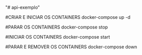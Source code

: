 "# api-exemplo" 

#CRIAR E INICIAR OS CONTAINERS
docker-compose up -d

#PARAR OS CONTAINERS
docker-compose stop

#INICIAR OS CONTAINERS
docker-compose start

#PARAR E REMOVER OS CONTAINERS
docker-compose down
